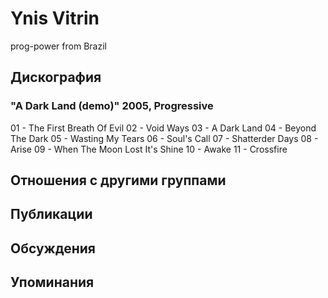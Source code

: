 # Ynis Vitrin

prog-power from Brazil

## Дискография

### "A Dark Land (demo)" 2005, Progressive

01 - The First Breath Of Evil
02 - Void Ways
03 - A Dark Land
04 - Beyond The Dark
05 - Wasting My Tears
06 - Soul's Call
07 - Shatterder Days
08 - Arise
09 - When The Moon Lost It's Shine
10 - Awake
11 - Crossfire


## Отношения с другими группами


## Публикации


## Обсуждения


## Упоминания


